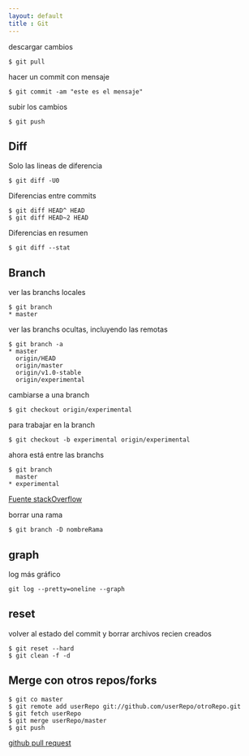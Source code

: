 ```yaml
--- 
layout: default
title : Git
---
```

descargar cambios  

	$ git pull 

hacer un commit con mensaje  

	$ git commit -am "este es el mensaje"

subir los cambios  

	$ git push

## Diff
	
Solo las lineas de diferencia  

	$ git diff -U0 

Diferencias entre commits  

	$ git diff HEAD^ HEAD
	$ git diff HEAD~2 HEAD 

Diferencias en resumen  

	$ git diff --stat

## Branch

ver las branchs locales  

    $ git branch   
    * master

ver las branchs ocultas, incluyendo las remotas  

    $ git branch -a
    * master
      origin/HEAD
      origin/master
      origin/v1.0-stable
      origin/experimental

cambiarse a una branch 

    $ git checkout origin/experimental

para trabajar en la branch 

    $ git checkout -b experimental origin/experimental

ahora está entre las branchs 

    $ git branch
      master
    * experimental


[Fuente stackOverflow](http://stackoverflow.com/questions/67699/how-do-i-clone-all-remote-branches-with-git)

borrar una rama

	$ git branch -D nombreRama

## graph 

log más gráfico 

	git log --pretty=oneline --graph

## reset
volver al estado del commit y borrar archivos recien creados
	
	$ git reset --hard
	$ git clean -f -d

## Merge con otros repos/forks

	$ git co master
	$ git remote add userRepo git://github.com/userRepo/otroRepo.git
	$ git fetch userRepo 
	$ git merge userRepo/master
	$ git push 

[github pull request](http://help.github.com/send-pull-requests/)  
